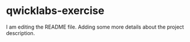 # qwicklabs-exercise

I am editing the README file. Adding some more details about the project description.

